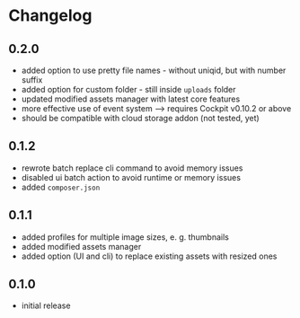 # Changelog

## 0.2.0

* added option to use pretty file names - without uniqid, but with number suffix
* added option for custom folder - still inside `uploads` folder
* updated modified assets manager with latest core features
* more effective use of event system --> requires Cockpit v0.10.2 or above
* should be compatible with cloud storage addon (not tested, yet)

## 0.1.2

* rewrote batch replace cli command to avoid memory issues
* disabled ui batch action to avoid runtime or memory issues
* added `composer.json`

## 0.1.1

* added profiles for multiple image sizes, e. g. thumbnails
* added modified assets manager
* added option (UI and cli) to replace existing assets with resized ones

## 0.1.0

* initial release
